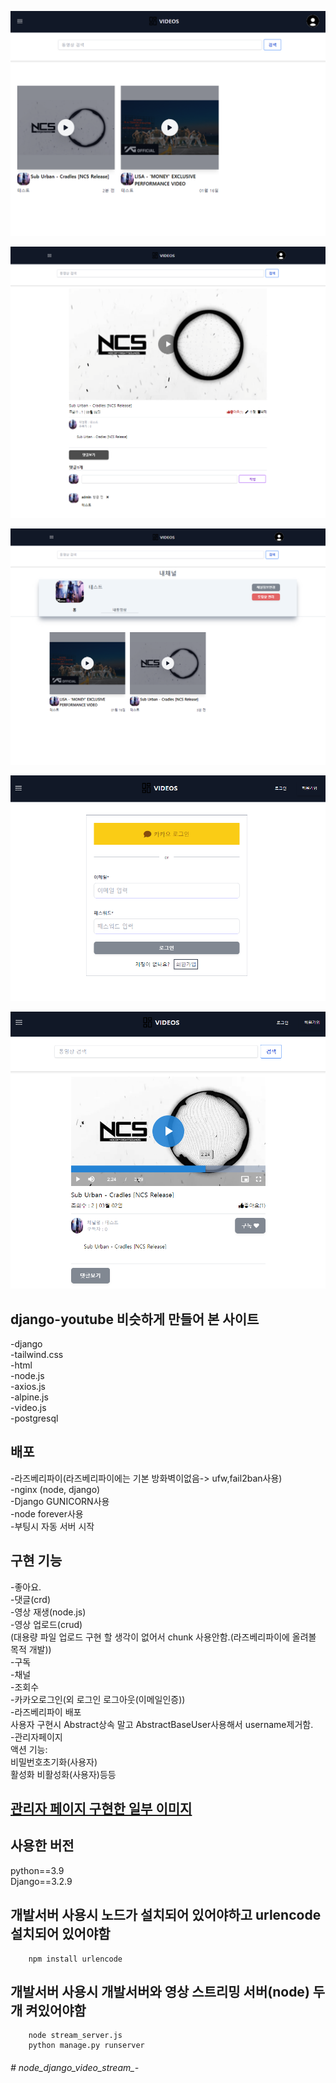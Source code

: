 
   
<p align="center"><img src="main.png" 너비="400"></p>
<p align="center"><img src="detail.png" 너비="400"></p>
<p align="center"><img src="channel.png" 너비="400"></p>
<p align="center"><img src="login.png" 너비="400"></p>
<p align="center"><img src="video.png" 너비="400"></p>


## django-youtube 비슷하게 만들어 본  사이트

-django<br>
-tailwind.css<br>
-html<br>
-node.js<br>
-axios.js<br>
-alpine.js<br>
-video.js<br>
-postgresql<br>

## 배포
-라즈베리파이(라즈베리파이에는 기본 방화벽이없음-> ufw,fail2ban사용)<br>
-nginx (node, django)<br>
-Django GUNICORN사용<br>
-node forever사용<br>
-부팅시 자동 서버 시작

## 구현 기능 
-좋아요.<br>
-댓글(crd)<br>
-영상 재생(node.js)<br>
-영상 업로드(crud)<br>
(대용량 파일 업로드 구현 할 생각이 없어서 chunk 사용안함.(라즈베리파이에 올려볼 목적 개발))<br>
-구독<br>
-채널<br>
-조회수<br>
-카카오로그인(외 로그인 로그아웃(이메일인증))<br>
-라즈베리파이 배포<br>
사용자 구현시 Abstract상속 말고 AbstractBaseUser사용해서 username제거함.<br>
-관리자페이지 <br>
액션 기능:<br>
	비밀번호초기화(사용자)<br>
	활성화 비활성화(사용자)등등<br>

## <a href="https://github.com/Jin901309/node_django_video_stream_-/tree/main/admin_page_image">관리자 페이지 구현한 일부 이미지</a>


## 사용한 버전
python==3.9<br>
Django==3.2.9<br>


## 개발서버 사용시 노드가 설치되어 있어야하고 urlencode 설치되어 있어야함
```
    npm install urlencode
```

## 개발서버 사용시 개발서버와 영상 스트리밍 서버(node) 두개 켜있어야함
```  
    node stream_server.js
    python manage.py runserver  
```


 
###### # node_django_video_stream_-
